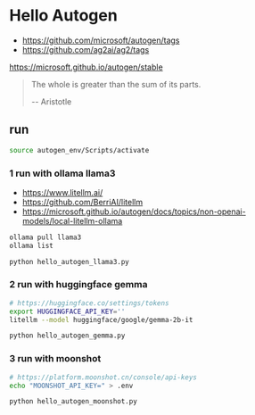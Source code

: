 # Hello Autogen

- https://github.com/microsoft/autogen/tags
- https://github.com/ag2ai/ag2/tags

<https://microsoft.github.io/autogen/stable>

> The whole is greater than the sum of its parts.
>
> -- Aristotle

## run

```sh
source autogen_env/Scripts/activate
```

### 1 run with ollama llama3

- <https://www.litellm.ai/>
- <https://github.com/BerriAI/litellm>
- <https://microsoft.github.io/autogen/docs/topics/non-openai-models/local-litellm-ollama>

```sh
ollama pull llama3
ollama list
```

```sh
python hello_autogen_llama3.py
```

### 2 run with huggingface gemma

```sh
# https://huggingface.co/settings/tokens
export HUGGINGFACE_API_KEY=''
litellm --model huggingface/google/gemma-2b-it
```

```sh
python hello_autogen_gemma.py
```

### 3 run with moonshot

```sh
# https://platform.moonshot.cn/console/api-keys
echo "MOONSHOT_API_KEY=" > .env

python hello_autogen_moonshot.py
```
